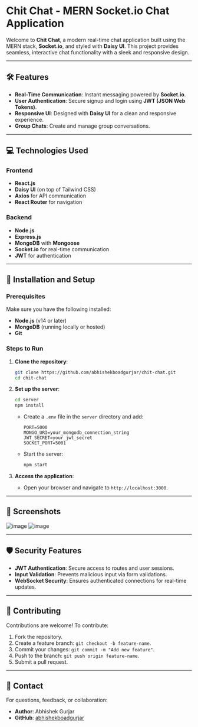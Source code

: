 # Chit Chat - MERN Socket.io Chat Application

Welcome to **Chit Chat**, a modern real-time chat application built using the MERN stack, **Socket.io**, and styled with **Daisy UI**. This project provides seamless, interactive chat functionality with a sleek and responsive design.

---

## 🛠 Features

- **Real-Time Communication**: Instant messaging powered by **Socket.io**.
- **User Authentication**: Secure signup and login using **JWT (JSON Web Tokens)**.
- **Responsive UI**: Designed with **Daisy UI** for a clean and responsive experience.
- **Group Chats**: Create and manage group conversations.


---

## 💻 Technologies Used

### Frontend
- **React.js**
- **Daisy UI** (on top of Tailwind CSS)
- **Axios** for API communication
- **React Router** for navigation

### Backend
- **Node.js**
- **Express.js**
- **MongoDB** with **Mongoose**
- **Socket.io** for real-time communication
- **JWT** for authentication

---

## 🚀 Installation and Setup

### Prerequisites
Make sure you have the following installed:
- **Node.js** (v14 or later)
- **MongoDB** (running locally or hosted)
- **Git**

### Steps to Run

1. **Clone the repository**:
    ```bash
    git clone https://github.com/abhishekboadgurjar/chit-chat.git
    cd chit-chat
    ```

2. **Set up the server**:
    ```bash
    cd server
    npm install
    ```
   - Create a `.env` file in the `server` directory and add:
     ```
     PORT=5000
     MONGO_URI=your_mongodb_connection_string
     JWT_SECRET=your_jwt_secret
     SOCKET_PORT=5001
     ```
   - Start the server:
     ```bash
     npm start
     ```


4. **Access the application**:
   - Open your browser and navigate to `http://localhost:3000`.



---

## 📸 Screenshots
![image](https://github.com/user-attachments/assets/c339b083-17f2-4dd3-964f-ac49caa1587c)
![image](https://github.com/user-attachments/assets/fdd9e456-fd55-42a9-993a-fa35cebaa9a2)

---

## 🛡 Security Features

- **JWT Authentication**: Secure access to routes and user sessions.
- **Input Validation**: Prevents malicious input via form validations.
- **WebSocket Security**: Ensures authenticated connections for real-time updates.

---

## 🤝 Contributing

Contributions are welcome! To contribute:
1. Fork the repository.
2. Create a feature branch: `git checkout -b feature-name`.
3. Commit your changes: `git commit -m "Add new feature"`.
4. Push to the branch: `git push origin feature-name`.
5. Submit a pull request.

---

## 💬 Contact

For questions, feedback, or collaboration:
- **Author**: Abhishek Gurjar
- **GitHub**: [abhishekboadgurjar](https://github.com/abhishekboadgurjar)

